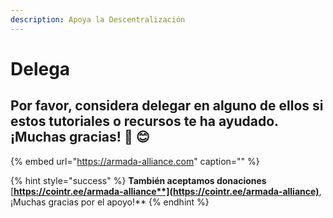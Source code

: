 ```yaml
---
description: Apoya la Descentralización
---
```


# Delega

## Por favor, considera delegar en alguno de ellos si estos tutoriales o recursos te ha ayudado. ¡Muchas gracias! 🙏 😊

{% embed url="https://armada-alliance.com" caption="" %}

{% hint style="success" %}
**También aceptamos donaciones** [**https://cointr.ee/armada-alliance**](https://cointr.ee/armada-alliance)**, ¡Muchas gracias por el apoyo!**
{% endhint %}

